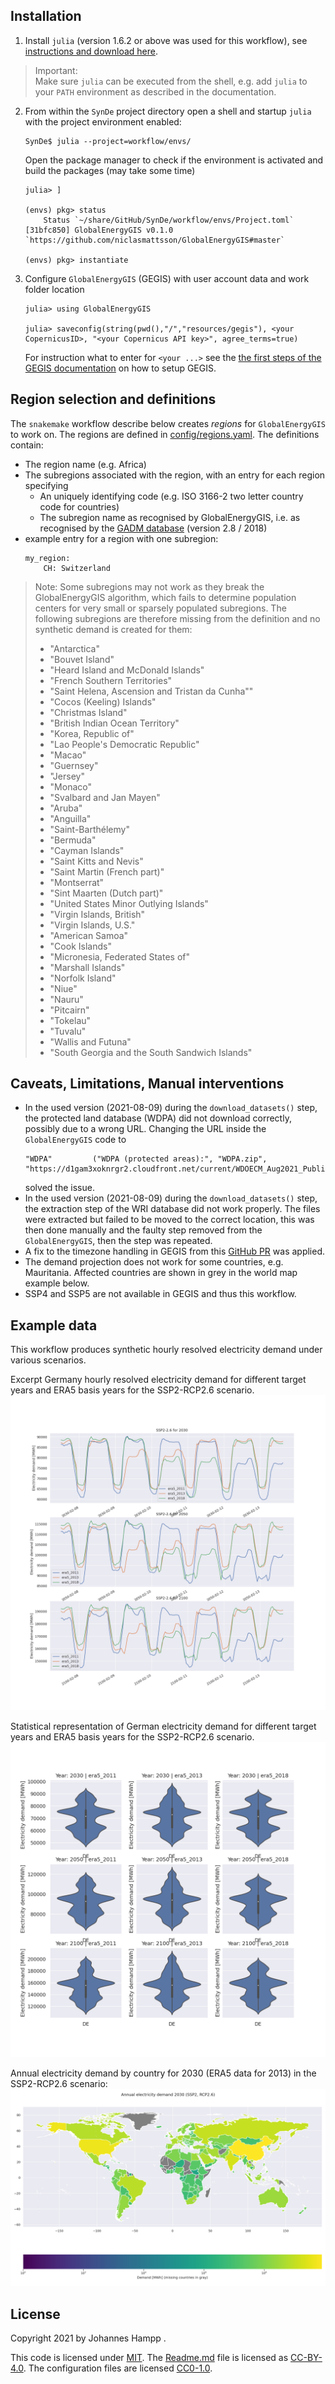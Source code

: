 <!--
SPDX-FileCopyrightText: 2021 Johannes Hampp <johannes.hampp@zeu.jlug.de>

SPDX-License-Identifier: CC-BY-4.0
-->

## Installation

1. Install `julia` (version 1.6.2 or above was used for this workflow),
    see [instructions and download here](https://julialang.org/downloads/platform/).

> Important:  
> Make sure `julia` can be executed from the shell, e.g. add `julia` to your `PATH` environment
> as described in the documentation.

2. From within the `SynDe` project directory open a shell and startup `julia` with the project environment enabled:

    ```
    SynDe$ julia --project=workflow/envs/
    ```
    Open the package manager to check if the environment is activated
    and build the packages (may take some time)
    ```
    julia> ]
    
    (envs) pkg> status
        Status `~/share/GitHub/SynDe/workflow/envs/Project.toml`
    [31bfc850] GlobalEnergyGIS v0.1.0 `https://github.com/niclasmattsson/GlobalEnergyGIS#master`
    
    (envs) pkg> instantiate
    ```
3. Configure `GlobalEnergyGIS` (GEGIS) with user account data and work folder location
    ```
    julia> using GlobalEnergyGIS

    julia> saveconfig(string(pwd(),"/","resources/gegis"), <your CopernicusID>, "<your Copernicus API key>", agree_terms=true)
    ```
    For instruction what to enter for `<your ...>` see the [the first steps of the GEGIS documentation](https://github.com/niclasmattsson/GlobalEnergyGIS#2-create-config-files-and-agree-to-dataset-terms) on how to setup GEGIS.

## Region selection and definitions

The `snakemake` workflow describe below creates *regions*  for `GlobalEnergyGIS` to work on.
The regions are defined in [config/regions.yaml](./config/regions.yaml).
The definitions contain:

* The region name (e.g. Africa)
* The subregions associated with the region, with an entry for each region specifying
    * An uniquely identifying code (e.g. ISO 3166-2 two letter country code for countries)
    * The subregion name as recognised by GlobalEnergyGIS, i.e. as recognised by the [GADM database](https://gadm.org/maps.html) (version 2.8 / 2018)
* example entry for a region with one subregion:
    ```
    my_region:
        CH: Switzerland
    ```

> Note:
> Some subregions may not work as they break the GlobalEnergyGIS algorithm,
> which fails to determine population centers for very small or sparsely populated
> subregions. The following subregions are therefore missing from the definition
> and no synthetic demand is created for them:
>
> - "Antarctica"
> - "Bouvet Island"
> - "Heard Island and McDonald Islands"
> - "French Southern Territories"
> - "Saint Helena, Ascension and Tristan da Cunha""
> - "Cocos (Keeling) Islands"
> - "Christmas Island"
> - "British Indian Ocean Territory"
> - "Korea, Republic of"
> - "Lao People's Democratic Republic"
> - "Macao"
> - "Guernsey"
> - "Jersey"
> - "Monaco"
> - "Svalbard and Jan Mayen"
> - "Aruba"
> - "Anguilla"
> - "Saint-Barthélemy"
> - "Bermuda"
> - "Cayman Islands"
> - "Saint Kitts and Nevis"
> - "Saint Martin (French part)"
> - "Montserrat"
> - "Sint Maarten (Dutch part)"
> - "United States Minor Outlying Islands"
> - "Virgin Islands, British"
> - "Virgin Islands, U.S."
> - "American Samoa"
> - "Cook Islands"
> - "Micronesia, Federated States of"
> - "Marshall Islands"
> - "Norfolk Island"
> - "Niue"
> - "Nauru"
> - "Pitcairn"
> - "Tokelau"
> - "Tuvalu"
> - "Wallis and Futuna"
> - "South Georgia and the South Sandwich Islands"

## Caveats, Limitations, Manual interventions

* In the used version (2021-08-09) during the `download_datasets()` step,
    the protected land database (WDPA) did not download correctly, possibly due to a wrong URL.
    Changing the URL inside the `GlobalEnergyGIS` code to
    ```
    "WDPA"         ("WDPA (protected areas):", "WDPA.zip",
    "https://d1gam3xoknrgr2.cloudfront.net/current/WDOECM_Aug2021_Public_shp.zip")
    ```
    solved the issue.
* In the used version (2021-08-09) during the `download_datasets()` step,
    the extraction step of the WRI database did not work properly.
    The files were extracted but failed to be moved to the correct location,
    this was then done manually and the faulty step removed from the `GlobalEnergyGIS`,
    then the step was repeated.
* A fix to the timezone handling in GEGIS from this [GitHub PR](https://github.com/niclasmattsson/GlobalEnergyGIS/pull/14) was applied.
* The demand projection does not work for some countries, e.g. Mauritania.
  Affected countries are shown in grey in the world map example below.
* SSP4 and SSP5 are not available in GEGIS and thus this workflow.

## Example data

This workflow produces synthetic hourly resolved electricity demand under various scenarios.

Excerpt Germany hourly resolved electricity demand for different target years and ERA5 basis years for the SSP2-RCP2.6 scenario.
![Excerpt Germany hourly resolved electricity demand for different target years and ERA5 basis years](doc/figures/DE_hourly-demand-excerpt_multi-years_multi-erayears.png)

Statistical representation of German electricity demand for different target years and ERA5 basis years for the SSP2-RCP2.6 scenario.
![Statistical representation of German electricity demand for different target years and ERA5 basis years for the SSP2-RCP2.6 scenario.](doc/figures/DE_violin-plot_multi-years_multi-erayears.png)

Annual electricity demand by country for 2030 (ERA5 data for 2013) in the SSP2-RCP2.6 scenario:
![Annual electricity demand by country for 2030 (ERA5 data for 2013) in the SSP2-RCP2.6 scenario.](doc/figures/world_annual-demand_2030.png)

## License

Copyright 2021 by Johannes Hampp .

This code is licensed under [MIT](LICENSES/MIT.txt).
The [Readme.md](Readme.md) file is licensed as [CC-BY-4.0](LICENSES/CC-BY-4.0.txt).
The configuration files are licensed [CC0-1.0](LICENSES/CC0-1.0.txt).